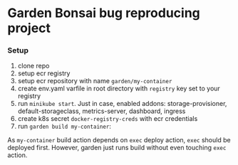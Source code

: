 # Garden Bonsai bug reproducing project

### Setup

1. clone repo
1. setup ecr registry
1. setup ecr repository with name `garden/my-container`
1. create env.yaml varfile in root directory with `registry` key set to your registry
1. run `minikube start`.
    Just in case, enabled addons:
    storage-provisioner, default-storageclass, metrics-server, dashboard, ingress
1. create k8s secret `docker-registry-creds` with ecr credentials
1. run `garden build my-container`:

As `my-container` build action depends on `exec` deploy action, `exec` should be deployed first.
However, garden just runs build without even touching `exec` action.
